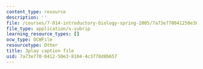 ```yaml
---
content_type: resource
description: ''
file: /courses/7-014-introductory-biology-spring-2005/7a73e770041250e381044c3778d8b657_7ZlzvS7YoSM.vtt
file_type: application/x-subrip
learning_resource_types: []
ocw_type: OCWFile
resourcetype: Other
title: 3play caption file
uid: 7a73e770-0412-50e3-8104-4c3778d8b657
---
```

